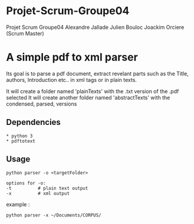 # Projet-Scrum-Groupe04
Projet Scrum Groupe04
Alexandre Jallade
Julien Bouloc
Joackim Orciere (Scrum Master)


# A simple pdf to xml parser

Its goal is to parse a pdf document, extract revelant parts
such as the Title, authors, Introduction etc.. in xml tags
or in plain texts.

It will create a folder named 'plainTexts' with the .txt version of the .pdf selected
It will create another folder named 'abstractTexts' with the condensed, parsed, versions



## Dependencies

    * python 3
    * pdftotext

## Usage 

    python parser -o <targetFolder> 

    options for -o: 
    -t          # plain text output
    -x          # xml output

example :
    
    python parser -x ~/Documents/CORPUS/

